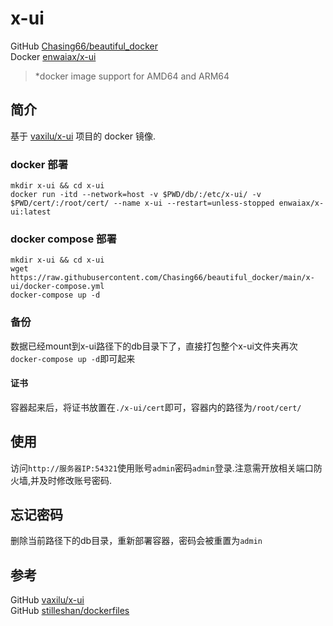# x-ui

GitHub [Chasing66/beautiful_docker](https://github.com/Chasing66/beautiful_docker/tree/main/x-ui)  
Docker [enwaiax/x-ui](https://hub.docker.com/r/enwaiax/x-ui)
> *docker image support for AMD64 and ARM64

## 简介
基于 [vaxilu/x-ui](https://github.com/vaxilu/x-ui) 项目的 docker 镜像.

### docker 部署
```shell
mkdir x-ui && cd x-ui
docker run -itd --network=host -v $PWD/db/:/etc/x-ui/ -v $PWD/cert/:/root/cert/ --name x-ui --restart=unless-stopped enwaiax/x-ui:latest
```

### docker compose 部署
```shell
mkdir x-ui && cd x-ui
wget https://raw.githubusercontent.com/Chasing66/beautiful_docker/main/x-ui/docker-compose.yml
docker-compose up -d
```

### 备份
数据已经mount到x-ui路径下的db目录下了，直接打包整个x-ui文件夹再次`docker-compose up -d`即可起来

#### 证书
容器起来后，将证书放置在`./x-ui/cert`即可，容器内的路径为`/root/cert/`

## 使用
访问`http://服务器IP:54321`使用账号`admin`密码`admin`登录.注意需开放相关端口防火墙,并及时修改账号密码.

## 忘记密码
删除当前路径下的db目录，重新部署容器，密码会被重置为`admin`

## 参考
GitHub [vaxilu/x-ui](https://github.com/vaxilu/x-ui)  
GitHub [stilleshan/dockerfiles](https://github.com/stilleshan/dockerfiles)  
